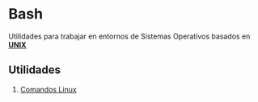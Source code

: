 # Bash

Utilidades para trabajar en entornos de Sistemas Operativos basados en **[UNIX](https://en.wikipedia.org/wiki/Unix)**


## Utilidades

1. [Comandos Linux](./comandos-linux/README.md)